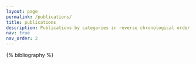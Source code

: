```yaml
---
layout: page
permalink: /publications/
title: publications
description: Publications by categories in reverse chronological order. More on google.
nav: true
nav_order: 2
---
```


<!-- _pages/publications.md -->

<!-- Bibsearch Feature -->

<!-- {% include bib_search.liquid %} -->

<div class="publications">

{% bibliography %}

</div>
